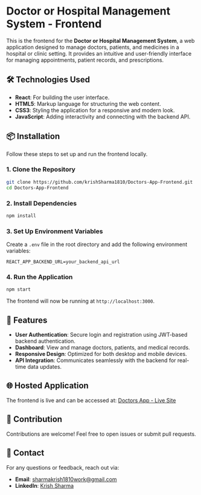 
# Doctor or Hospital Management System - Frontend

This is the frontend for the **Doctor or Hospital Management System**, a web application designed to manage doctors, patients, and medicines in a hospital or clinic setting. It provides an intuitive and user-friendly interface for managing appointments, patient records, and prescriptions.

## 🛠️ Technologies Used

- **React**: For building the user interface.
- **HTML5**: Markup language for structuring the web content.
- **CSS3**: Styling the application for a responsive and modern look.
- **JavaScript**: Adding interactivity and connecting with the backend API.

## 📦 Installation

Follow these steps to set up and run the frontend locally.

### 1. Clone the Repository

```bash
git clone https://github.com/krishSharma1810/Doctors-App-Frontend.git
cd Doctors-App-Frontend
```

### 2. Install Dependencies

```bash
npm install
```

### 3. Set Up Environment Variables

Create a `.env` file in the root directory and add the following environment variables:

```env
REACT_APP_BACKEND_URL=your_backend_api_url
```

### 4. Run the Application

```bash
npm start
```

The frontend will now be running at `http://localhost:3000`.

## 🚀 Features

- **User Authentication**: Secure login and registration using JWT-based backend authentication.
- **Dashboard**: View and manage doctors, patients, and medical records.
- **Responsive Design**: Optimized for both desktop and mobile devices.
- **API Integration**: Communicates seamlessly with the backend for real-time data updates.

## 🌐 Hosted Application

The frontend is live and can be accessed at: [Doctors App - Live Site](https://doctors-app-frontend-um03.onrender.com)

## 🤝 Contribution

Contributions are welcome! Feel free to open issues or submit pull requests.

## 📧 Contact

For any questions or feedback, reach out via:
- **Email**: [sharmakrish1810work@gmail.com](mailto:sharmakrish1810work@gmail.com)
- **LinkedIn**: [Krish Sharma](https://www.linkedin.com/in/krish-sharma-669048241)
